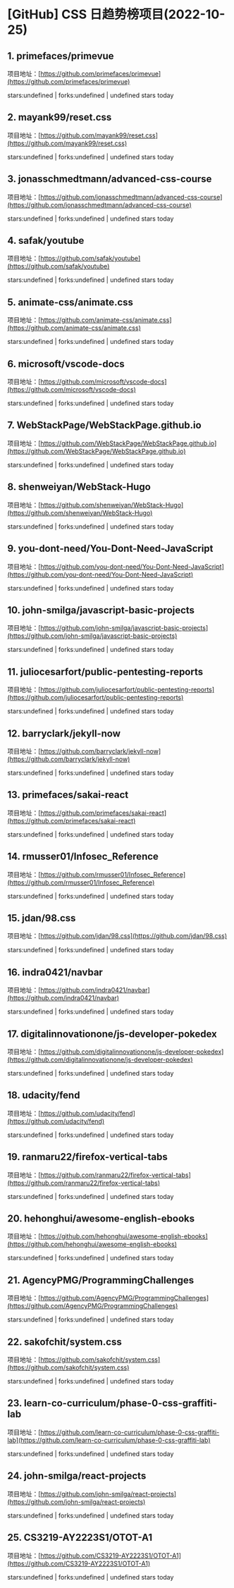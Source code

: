 # [GitHub] CSS 日趋势榜项目(2022-10-25)

## 1. primefaces/primevue 

项目地址：[https://github.com/primefaces/primevue](https://github.com/primefaces/primevue)

stars:undefined | forks:undefined | undefined stars today 



## 2. mayank99/reset.css 

项目地址：[https://github.com/mayank99/reset.css](https://github.com/mayank99/reset.css)

stars:undefined | forks:undefined | undefined stars today 



## 3. jonasschmedtmann/advanced-css-course 

项目地址：[https://github.com/jonasschmedtmann/advanced-css-course](https://github.com/jonasschmedtmann/advanced-css-course)

stars:undefined | forks:undefined | undefined stars today 



## 4. safak/youtube 

项目地址：[https://github.com/safak/youtube](https://github.com/safak/youtube)

stars:undefined | forks:undefined | undefined stars today 



## 5. animate-css/animate.css 

项目地址：[https://github.com/animate-css/animate.css](https://github.com/animate-css/animate.css)

stars:undefined | forks:undefined | undefined stars today 



## 6. microsoft/vscode-docs 

项目地址：[https://github.com/microsoft/vscode-docs](https://github.com/microsoft/vscode-docs)

stars:undefined | forks:undefined | undefined stars today 



## 7. WebStackPage/WebStackPage.github.io 

项目地址：[https://github.com/WebStackPage/WebStackPage.github.io](https://github.com/WebStackPage/WebStackPage.github.io)

stars:undefined | forks:undefined | undefined stars today 



## 8. shenweiyan/WebStack-Hugo 

项目地址：[https://github.com/shenweiyan/WebStack-Hugo](https://github.com/shenweiyan/WebStack-Hugo)

stars:undefined | forks:undefined | undefined stars today 



## 9. you-dont-need/You-Dont-Need-JavaScript 

项目地址：[https://github.com/you-dont-need/You-Dont-Need-JavaScript](https://github.com/you-dont-need/You-Dont-Need-JavaScript)

stars:undefined | forks:undefined | undefined stars today 



## 10. john-smilga/javascript-basic-projects 

项目地址：[https://github.com/john-smilga/javascript-basic-projects](https://github.com/john-smilga/javascript-basic-projects)

stars:undefined | forks:undefined | undefined stars today 



## 11. juliocesarfort/public-pentesting-reports 

项目地址：[https://github.com/juliocesarfort/public-pentesting-reports](https://github.com/juliocesarfort/public-pentesting-reports)

stars:undefined | forks:undefined | undefined stars today 



## 12. barryclark/jekyll-now 

项目地址：[https://github.com/barryclark/jekyll-now](https://github.com/barryclark/jekyll-now)

stars:undefined | forks:undefined | undefined stars today 



## 13. primefaces/sakai-react 

项目地址：[https://github.com/primefaces/sakai-react](https://github.com/primefaces/sakai-react)

stars:undefined | forks:undefined | undefined stars today 



## 14. rmusser01/Infosec_Reference 

项目地址：[https://github.com/rmusser01/Infosec_Reference](https://github.com/rmusser01/Infosec_Reference)

stars:undefined | forks:undefined | undefined stars today 



## 15. jdan/98.css 

项目地址：[https://github.com/jdan/98.css](https://github.com/jdan/98.css)

stars:undefined | forks:undefined | undefined stars today 



## 16. indra0421/navbar 

项目地址：[https://github.com/indra0421/navbar](https://github.com/indra0421/navbar)

stars:undefined | forks:undefined | undefined stars today 



## 17. digitalinnovationone/js-developer-pokedex 

项目地址：[https://github.com/digitalinnovationone/js-developer-pokedex](https://github.com/digitalinnovationone/js-developer-pokedex)

stars:undefined | forks:undefined | undefined stars today 



## 18. udacity/fend 

项目地址：[https://github.com/udacity/fend](https://github.com/udacity/fend)

stars:undefined | forks:undefined | undefined stars today 



## 19. ranmaru22/firefox-vertical-tabs 

项目地址：[https://github.com/ranmaru22/firefox-vertical-tabs](https://github.com/ranmaru22/firefox-vertical-tabs)

stars:undefined | forks:undefined | undefined stars today 



## 20. hehonghui/awesome-english-ebooks 

项目地址：[https://github.com/hehonghui/awesome-english-ebooks](https://github.com/hehonghui/awesome-english-ebooks)

stars:undefined | forks:undefined | undefined stars today 



## 21. AgencyPMG/ProgrammingChallenges 

项目地址：[https://github.com/AgencyPMG/ProgrammingChallenges](https://github.com/AgencyPMG/ProgrammingChallenges)

stars:undefined | forks:undefined | undefined stars today 



## 22. sakofchit/system.css 

项目地址：[https://github.com/sakofchit/system.css](https://github.com/sakofchit/system.css)

stars:undefined | forks:undefined | undefined stars today 



## 23. learn-co-curriculum/phase-0-css-graffiti-lab 

项目地址：[https://github.com/learn-co-curriculum/phase-0-css-graffiti-lab](https://github.com/learn-co-curriculum/phase-0-css-graffiti-lab)

stars:undefined | forks:undefined | undefined stars today 



## 24. john-smilga/react-projects 

项目地址：[https://github.com/john-smilga/react-projects](https://github.com/john-smilga/react-projects)

stars:undefined | forks:undefined | undefined stars today 



## 25. CS3219-AY2223S1/OTOT-A1 

项目地址：[https://github.com/CS3219-AY2223S1/OTOT-A1](https://github.com/CS3219-AY2223S1/OTOT-A1)

stars:undefined | forks:undefined | undefined stars today 




